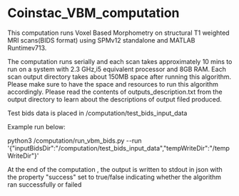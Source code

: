 # Coinstac_VBM_computation
This computation runs Voxel Based Morphometry on structural T1 weighted MRI scans(BIDS format) using SPMv12 standalone and MATLAB Runtimev713. 

The computation runs serially and each scan takes approximately 10 mins to run on a system with 2.3 GHz,i5 equivalent processor and 8GB RAM. Each scan output directory takes about 150MB space after running this algorithm. Please make sure to have the space and resources to run this algorithm accordingly. Please read the contents of outputs_description.txt from the output directory to learn about the descriptions of output filed produced.

Test bids data is placed in /computation/test_bids_input_data

Example run below:

python3 /computation/run_vbm_bids.py --run '{"inputBidsDir":"/computation/test_bids_input_data","tempWriteDir":"/tempWriteDir"}'

At the end of the computation , the output is written to stdout in json with the property "success" set to true/false indicating whether the algorithm ran successfully or failed
